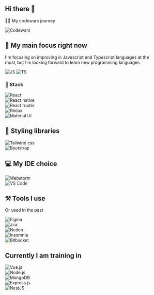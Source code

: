 ## Hi there 👋

👩‍💻 My codewars journey  

![Codewars](https://www.codewars.com/users/marcelinax/badges/small)

## 🌱 My main focus right now

I'm focusing on improving in Javascript and Typescript languages at the most, but I'm looking forward to learn new programming languages.

![JS](https://img.shields.io/badge/JavaScript-323330?style=for-the-badge&logo=javascript&logoColor=F7DF1E)
![TS](https://img.shields.io/badge/TypeScript-007ACC?style=for-the-badge&logo=typescript&logoColor=white)

### :firecracker: Stack 

![React](https://img.shields.io/badge/React-20232A?style=for-the-badge&logo=react&logoColor=61DAFB)  
![React native](https://img.shields.io/badge/React_Native-20232A?style=for-the-badge&logo=react&logoColor=61DAFB)  
![React router](https://img.shields.io/badge/React_Router-CA4245?style=for-the-badge&logo=react-router&logoColor=white)  
![Redux](https://img.shields.io/badge/Redux-593D88?style=for-the-badge&logo=redux&logoColor=white)  
![Material UI](https://img.shields.io/badge/Material--UI-0081CB?style=for-the-badge&logo=material-ui&logoColor=white)

## 🎨 Styling libraries 

![Tailwind css](https://img.shields.io/badge/Tailwind_CSS-38B2AC?style=for-the-badge&logo=tailwind-css&logoColor=white)  
![Bootstrap](https://img.shields.io/badge/Bootstrap-563D7C?style=for-the-badge&logo=bootstrap&logoColor=white)

## :computer: My IDE choice

![Webstorm](https://img.shields.io/badge/WebStorm-000000?style=for-the-badge&logo=WebStorm&logoColor=white)  
![VS Code](https://img.shields.io/badge/Visual_Studio_Code-0078D4?style=for-the-badge&logo=visual%20studio%20code&logoColor=white)

## :hammer_and_pick: Tools I use

Or used in the past

![Figma](https://img.shields.io/badge/Figma-F24E1E?style=for-the-badge&logo=figma&logoColor=white)  
![Jira](https://img.shields.io/badge/Jira-0052CC?style=for-the-badge&logo=Jira&logoColor=white)  
![Notion](https://img.shields.io/badge/Notion-000000?style=for-the-badge&logo=notion&logoColor=white)  
![Insomnia](https://img.shields.io/badge/Insomnia-5849be?style=for-the-badge&logo=Insomnia&logoColor=white)  
![Bitbucket](https://img.shields.io/badge/Bitbucket-330F63?style=for-the-badge&logo=bitbucket&logoColor=white) 

## Currently I am training in
![Vue.js](https://img.shields.io/badge/Vue.js-35495E?style=for-the-badge&logo=vue.js&logoColor=4FC08D)  
![Node.js](https://img.shields.io/badge/Node.js-43853D?style=for-the-badge&logo=node.js&logoColor=white)  
![MongoDB](https://img.shields.io/badge/MongoDB-white?style=for-the-badge&logo=mongodb&logoColor=4EA94B)  
![Express.js](https://img.shields.io/badge/Express.js-000000?style=for-the-badge&logo=express&logoColor=white)     
![NestJS](https://img.shields.io/badge/nestjs-%23E0234E.svg?style=for-the-badge&logo=nestjs&logoColor=white)
